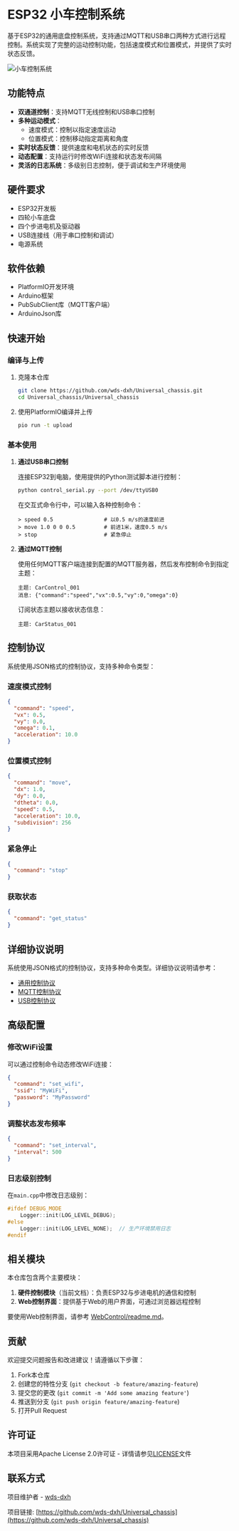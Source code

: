 # ESP32 小车控制系统

基于ESP32的通用底盘控制系统，支持通过MQTT和USB串口两种方式进行远程控制。系统实现了完整的运动控制功能，包括速度模式和位置模式，并提供了实时状态反馈。

![小车控制系统](docs/images/car_system.JPG)

## 功能特点

- **双通道控制**：支持MQTT无线控制和USB串口控制
- **多种运动模式**：
  - 速度模式：控制以指定速度运动
  - 位置模式：控制移动指定距离和角度
- **实时状态反馈**：提供速度和电机状态的实时反馈
- **动态配置**：支持运行时修改WiFi连接和状态发布间隔
- **灵活的日志系统**：多级别日志控制，便于调试和生产环境使用

## 硬件要求

- ESP32开发板
- 四轮小车底盘
- 四个步进电机及驱动器
- USB连接线（用于串口控制和调试）
- 电源系统

## 软件依赖

- PlatformIO开发环境
- Arduino框架
- PubSubClient库（MQTT客户端）
- ArduinoJson库

## 快速开始

### 编译与上传

1. 克隆本仓库
   ```bash
   git clone https://github.com/wds-dxh/Universal_chassis.git
   cd Universal_chassis/Universal_chassis
   ```

2. 使用PlatformIO编译并上传
   ```bash
   pio run -t upload
   ```

### 基本使用

1. **通过USB串口控制**

   连接ESP32到电脑，使用提供的Python测试脚本进行控制：
   ```bash
   python control_serial.py --port /dev/ttyUSB0
   ```

   在交互式命令行中，可以输入各种控制命令：
   ```
   > speed 0.5                # 以0.5 m/s的速度前进
   > move 1.0 0 0 0.5         # 前进1米，速度0.5 m/s
   > stop                     # 紧急停止
   ```

2. **通过MQTT控制**

   使用任何MQTT客户端连接到配置的MQTT服务器，然后发布控制命令到指定主题：
   ```
   主题: CarControl_001
   消息: {"command":"speed","vx":0.5,"vy":0,"omega":0}
   ```

   订阅状态主题以接收状态信息：
   ```
   主题: CarStatus_001
   ```

## 控制协议

系统使用JSON格式的控制协议，支持多种命令类型：

### 速度模式控制

```json
{
  "command": "speed",
  "vx": 0.5,
  "vy": 0.0,
  "omega": 0.1,
  "acceleration": 10.0
}
```

### 位置模式控制

```json
{
  "command": "move",
  "dx": 1.0,
  "dy": 0.0,
  "dtheta": 0.0,
  "speed": 0.5,
  "acceleration": 10.0,
  "subdivision": 256
}
```

### 紧急停止

```json
{
  "command": "stop"
}
```

### 获取状态

```json
{
  "command": "get_status"
}
```

## 详细协议说明
系统使用JSON格式的控制协议，支持多种命令类型。详细协议说明请参考：
- [通用控制协议](./include/protocol/ControlProtocol.md)
- [MQTT控制协议](./include/task/Mqtt_Control.md)
- [USB控制协议](./include/task/Usb_Control.md)


## 高级配置

### 修改WiFi设置

可以通过控制命令动态修改WiFi连接：

```json
{
  "command": "set_wifi",
  "ssid": "MyWiFi",
  "password": "MyPassword"
}
```

### 调整状态发布频率

```json
{
  "command": "set_interval",
  "interval": 500
}
```

### 日志级别控制

在`main.cpp`中修改日志级别：

```cpp
#ifdef DEBUG_MODE
    Logger::init(LOG_LEVEL_DEBUG);
#else
    Logger::init(LOG_LEVEL_NONE);  // 生产环境禁用日志
#endif
```

## 相关模块

本仓库包含两个主要模块：

1. **硬件控制模块**（当前文档）：负责ESP32与步进电机的通信和控制
2. **Web控制界面**：提供基于Web的用户界面，可通过浏览器远程控制

要使用Web控制界面，请参考 [WebControl/readme.md](../WebControl/readme.md)。

## 贡献

欢迎提交问题报告和改进建议！请遵循以下步骤：

1. Fork本仓库
2. 创建您的特性分支 (`git checkout -b feature/amazing-feature`)
3. 提交您的更改 (`git commit -m 'Add some amazing feature'`)
4. 推送到分支 (`git push origin feature/amazing-feature`)
5. 打开Pull Request

## 许可证

本项目采用Apache License 2.0许可证 - 详情请参见[LICENSE](../LICENSE)文件

## 联系方式

项目维护者 - [wds-dxh](https://github.com/wds-dxh)

项目链接: [https://github.com/wds-dxh/Universal_chassis](https://github.com/wds-dxh/Universal_chassis) 